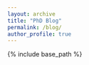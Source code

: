 ```yaml
---
layout: archive
title: "PhD Blog"
permalink: /blog/
author_profile: true
---
```


{% include base_path %}
